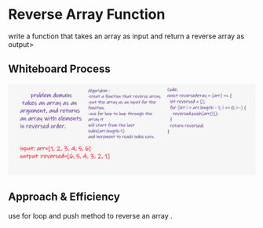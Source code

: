 # Reverse Array Function 
write a function that takes an array as input and return 
a reverse array as output>

## Whiteboard Process

![reversearr](reversearr.PNG)

## Approach & Efficiency
use for loop and push method to reverse an array .
